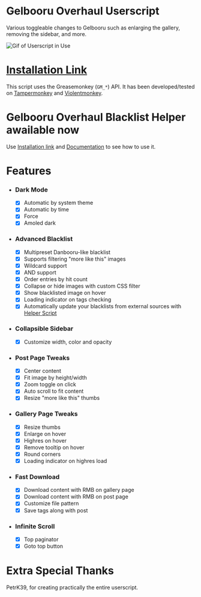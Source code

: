 # Gelbooru Overhaul Userscript

Various toggleable changes to Gelbooru such as enlarging the gallery, removing the sidebar, and more.

![Gif of Userscript in Use](./images/preview.gif)

# [Installation Link](https://github.com/Enchoseon/gelbooru-overhaul-userscript/raw/main/gelbooru-overhaul.user.js)

This script uses the Greasemonkey (`GM_*`) API. It has been developed/tested on [Tampermonkey](https://www.tampermonkey.net/) and [Violentmonkey](https://github.com/violentmonkey/violentmonkey).

# Gelbooru Overhaul Blacklist Helper awailable now

Use [Installation link](https://github.com/Enchoseon/gelbooru-overhaul-userscript/raw/main/gelbooru-overhaul.blacklist-helper.user.js) and [Documentation](./doc/HOW%20TO%20MAKE%20YOUR%20BLACKLISTS%20AUTOUPDATABLE.md) to see how to use it.

# Features

- ### Dark Mode
	- [x] Automatic by system theme
	- [x] Automatic by time
	- [x] Force
	- [x] Amoled dark
- ### Advanced Blacklist
	- [x] Multipreset Danbooru-like blacklist
	- [x] Supports filtering "more like this" images
	- [x] Wildcard support
	- [x] AND support
	- [x] Order entries by hit count
	- [x] Collapse or hide images with custom CSS filter
	- [x] Show blacklisted image on hover
	- [x] Loading indicator on tags checking
	- [x] Automatically update your blacklists from external sources with [Helper Script](./doc/HOW%20TO%20MAKE%20YOUR%20BLACKLISTS%20AUTOUPDATABLE.md)
- ### Collapsible Sidebar
	- [x] Customize width, color and opacity
- ### Post Page Tweaks
	- [x] Center content
	- [x] Fit image by height/width
	- [x] Zoom toggle on click
	- [x] Auto scroll to fit content
	- [x] Resize "more like this" thumbs
- ### Gallery Page Tweaks
	- [x] Resize thumbs
	- [x] Enlarge on hover
	- [x] Highres on hover
	- [x] Remove tooltip on hover
	- [x] Round corners
	- [x] Loading indicator on highres load
- ### Fast Download
	- [x] Download content with RMB on gallery page
	- [x] Download content with RMB on post page
	- [x] Customize file pattern
	- [x] Save tags along with post
- ### Infinite Scroll
	- [x] Top paginator
	- [x] Goto top button

# Extra Special Thanks

PetrK39, for creating practically the entire userscript.

